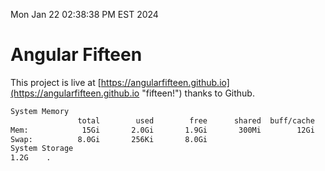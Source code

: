 Mon Jan 22 02:38:38 PM EST 2024

# Angular Fifteen


This project is live at [https://angularfifteen.github.io](https://angularfifteen.github.io "fifteen!") thanks to Github.

```bash
System Memory
               total        used        free      shared  buff/cache   available
Mem:            15Gi       2.0Gi       1.9Gi       300Mi        12Gi        13Gi
Swap:          8.0Gi       256Ki       8.0Gi
System Storage
1.2G	.
```
```bash
